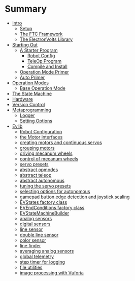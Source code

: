 # Summary

- [Intro](./intro/README.md)
    - [Setup](./intro/setup.md)
    - [The FTC Framework](./intro/ftc_framework.md)
    - [The ElectronVolts Library](./intro/evlib.md)
- [Starting Out]()
    - [A Starter Program](./starter/program/README.md)
        - [Robot Config](./starter/program/config.md)
        - [TeleOp Program](./starter/program/tele_op.md)
        - [Compile and Install](./starter/program/install.md)
    - [Operation Mode Primer]()
    - [Auto Primer]()
- [Operation Modes](./opmodes/README.md)
    - [Base Operation Mode](./opmodes/base.md)
- [The State Machine]()
- [Hardware]()
- [Version Control]()
- [Metaprogramming]()
    - [Logger]()
    - [Setting Options](./metaprogramming/options.md)
- [Evlib](./evlib/Home.md)
    - [Robot Configuration](./evlib/Robot-Configuration.md)
    - [the Motor interfaces](./evlib/Motor-and-MotorEnc.md)
    - [creating motors and continuous servos](./evlib/Creating-Motors.md)
    - [grouping motors](./evlib/NMotors.md)
    - [driving mecanum wheels](./evlib/Mecanum-Wheels.md)
    - [control of mecanum wheels](./evlib/Mecanum-Control.md)
    - [servo presets](./evlib/Servo-Presets.md)
    - [abstract opmodes](./evlib/AbstractOp.md)
    - [abstract teleop](./evlib/AbstractTeleOp.md)
    - [abstract autonomous](./evlib/AbstractAutoOp.md)
    - [tuning the servo presets](./evlib/AbstractServoTuneOp.md)
    - [selecting options for autonomous](./evlib/AbstractOptionsOp.md)
    - [gamepad button edge detection and joystick scaling](./evlib/GamepadManager.md)
    - [EVStates factory class](./evlib/EVStates.md)
    - [EVEndConditions factory class](./evlib/EVEndConditions.md)
    - [EVStateMachineBuilder](./evlib/EVStateMachineBuilder.md)
    - [analog sensors](./evlib/Analog-Sensors.md)
    - [digital sensors](./evlib/Digital-Sensors.md)
    - [line sensor](./evlib/CalibratedLineSensor.md)
    - [double line sensor](./evlib/DoubleLineSensor.md)
    - [color sensor](./evlib/ColorSensor.md)
    - [line finder](./evlib/LineFinder.md)
    - [averaging analog sensors](./evlib/AveragedSensor.md)
    - [global telemetry](./evlib/Telem.md)
    - [step timer for logging](./evlib/StepTimer.md)
    - [file utilities](./evlib/FileUtil.md)
    - [image processing with Vuforia](./evlib/Vuforia-and-OpenCV-Beacon-Color-Detection.md)
